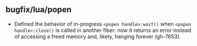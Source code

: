 ## bugfix/lua/popen

* Defined the behavior of in-progress `<popen handle>:wait()` when
  `<popen handle>:close()` is called in another fiber: now it returns an error
  instead of accessing a freed memory and, likely, hanging forever (gh-7653).
